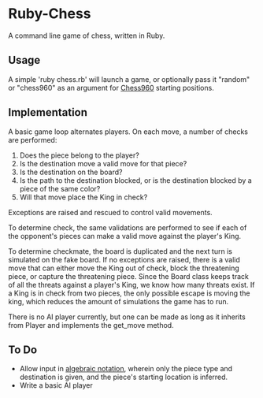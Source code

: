 # Ruby-Chess

A command line game of chess, written in Ruby.

## Usage

A simple 'ruby chess.rb' will launch a game, or optionally pass it "random" or "chess960" as an argument for [Chess960](https://en.wikipedia.org/wiki/Chess_960) starting positions.

## Implementation

A basic game loop alternates players. On each move, a number of checks are performed:
1. Does the piece belong to the player?
2. Is the destination move a valid move for that piece?
3. Is the destination on the board?
4. Is the path to the destination blocked, or is the destination blocked by a piece of the same color?
5. Will that move place the King in check?

Exceptions are raised and rescued to control valid movements.

To determine check, the same validations are performed to see if each of the opponent's pieces can make a valid move against the player's King.

To determine checkmate, the board is duplicated and the next turn is simulated on the fake board. If no exceptions are raised, there is a valid move that can either move the King out of check, block the threatening piece, or capture the threatening piece. Since the Board class keeps track of all the threats against a player's King, we know how many threats exist. If a King is in check from two pieces, the only possible escape is moving the king, which reduces the amount of simulations the game has to run.

There is no AI player currently, but one can be made as long as it inherits from Player and implements the get_move method.

## To Do

* Allow input in [algebraic notation](https://en.wikipedia.org/wiki/Algebraic_chess_notation), wherein only the piece type and destination is given, and the piece's starting location is inferred.
* Write a basic AI player
